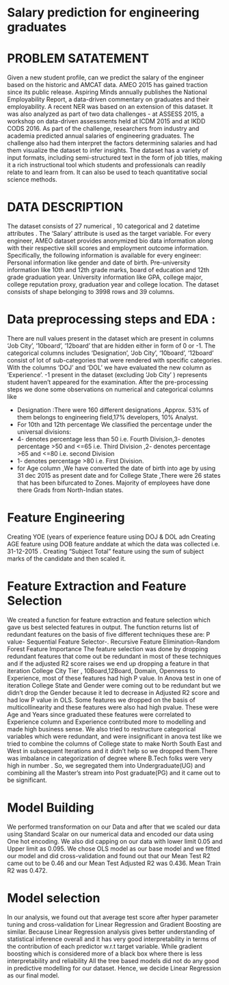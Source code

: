 # Salary prediction for engineering graduates

# PROBLEM SATATEMENT
Given a new student profile, can we predict the salary of the engineer based on the historic and AMCAT data.
AMEO 2015 has gained traction since its public release. Aspiring Minds annually publishes the National Employability Report, a data-driven commentary on graduates and their employability. A recent NER was based on an extension of this dataset. It was also analyzed as part of two data challenges - at ASSESS 2015, a workshop on data-driven assessments held at ICDM 2015 and at IKDD CODS 2016. As part of the challenge, researchers from industry and academia predicted annual salaries of engineering graduates. The challenge also had them interpret the factors determining salaries and had them visualize the dataset to infer insights. The dataset has a variety of input formats, including semi-structured text in the form of job titles, making it a rich instructional tool which students and professionals can readily relate to and learn from. It can also be used to teach quantitative social science methods.

# DATA DESCRIPTION
 
The dataset consists of 27 numerical , 10 categorical and 2 datetime attributes . The ‘Salary’ attribute is used as the target variable.
For every engineer, AMEO dataset provides anonymized bio data information along with their respective skill scores and employment outcome information. Specifically, the following information is available for every engineer: 
Personal information like gender and date of birth.  Pre-university information like 10th and 12th grade marks, board of education and 12th grade graduation year. 
 University information like GPA, college major, college reputation proxy, graduation year and college location. 
The dataset consists of shape belonging to 3998 rows and 39 columns.
 
# Data preprocessing steps and EDA :
There are null values present in the dataset which are present in columns ‘Job City’, ‘10board’, ‘12board’ that are hidden either in form of  0 or -1.
The  categorical columns includes ‘Designation’, ‘Job City’, ‘10board’, ‘12board’  consist of lot of sub-categories that were rendered with specific categories. 
With the columns ‘DOJ’ and ‘DOL’ we have evaluated the new column as ‘Experience’.
-1 present in the dataset (excluding ‘Job City’ ) represents student haven’t appeared for the examination.
After the pre-processing steps we done some observations on numerical and categorical columns like 
* Designation :There were 160 different designations ,Approx. 53% of them belongs to engineering field,17% developers, 10% Analyst.
 * For 10th and 12th percentage We classified the percentage under the universal divisions:
* 4- denotes percentage less than 50 i.e. Fourth Division,3- denotes percentage >50 and <=65 i.e. Third Division ,2- denotes percentage >65 and <=80 i.e. second Division
* 1- denotes percentage >80 i.e. First Division.
* for Age column ,We have converted the date of birth into age by using 31 dec 2015 as present date and for College State ,There were 26 states that has been bifurcated to Zones. Majority of employees have done there Grads from North-Indian states.

# Feature Engineering
Creating YOE (years of experience feature using DOJ & DOL adn Creating AGE feature using DOB feature anddate at which the data was collected i.e. 31-12-2015 .
Creating “Subject Total” feature using the sum of subject marks of the candidate and then scaled it.

# Feature Extraction and Feature Selection
We created a function for feature extraction and feature selection which gave us best selected features in output.
The function returns list of redundant features on the basis of five different techniques these are:
P value-  Sequential Feature Selector-.  Recursive Feature Elimination-Random Forest Feature Importance
The feature selection was done by dropping  redundant features that come out be redundant in most of these techniques and if the adjusted R2 score raises  we end up dropping a feature in that iteration
College City Tier , 10Board,12Board, Domain, Openness to Experience, most of these features had high P value.
In Anova test in one of iteration College State and Gender were coming out to be redundant but we didn’t drop the Gender because it led to decrease in Adjusted R2 score and had low P value in OLS.
Some features we dropped on the basis of multicollinearity and these features were also had high pvalue. These were Age and Years since graduated these features were correlated to Experience column and Experience contributed more to modelling and made high business sense.
We also tried to restructure categorical variables which were redundant, and were insignificant in anova test like we tried to combine the columns of College state to make North South East and West in subsequent Iterations and it didn’t help so we dropped them.There was imbalance in categorization of degree where B.Tech folks were very high in number . So, we segregated them into Undergraduate(UG) and combining all the Master’s stream into  Post graduate(PG) and  it came out to be significant. 

# Model Building
We performed transformation on our Data and after that we scaled our data using Standard Scalar on our numerical data and encoded our data using One hot encoding.
We also did capping on our data with lower limit 0.05 and Upper limit as 0.095.
We chose OLS model as our base model and we fitted our model and  did cross-validation and found out that our Mean Test R2 came out to be 0.46 and our Mean Test Adjusted R2 was 0.436.
Mean Train R2 was 0.472.

# Model selection
In our analysis, we found out that average test score after hyper parameter tuning and cross-validation for Linear Regression and Gradient Boosting are similar.
Because Linear Regression analysis gives better understanding of statistical inference overall and it has very good interpretability in terms of the contribution of each predictor w.r.t target variable.
While gradient boosting which is considered more of a black box where there is less interpretability and reliability
All the tree based models did not do any good in predictive modelling for our dataset.
Hence, we decide Linear Regression as our final model.


